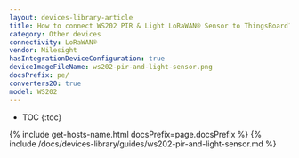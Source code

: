 ```yaml
---
layout: devices-library-article
title: How to connect WS202 PIR & Light LoRaWAN® Sensor to ThingsBoard?
category: Other devices
connectivity: LoRaWAN®
vendor: Milesight
hasIntegrationDeviceConfiguration: true
deviceImageFileName: ws202-pir-and-light-sensor.png
docsPrefix: pe/
converters20: true
model: WS202
---
```


* TOC
{:toc}

{% include get-hosts-name.html docsPrefix=page.docsPrefix %}
{% include /docs/devices-library/guides/ws202-pir-and-light-sensor.md %}
